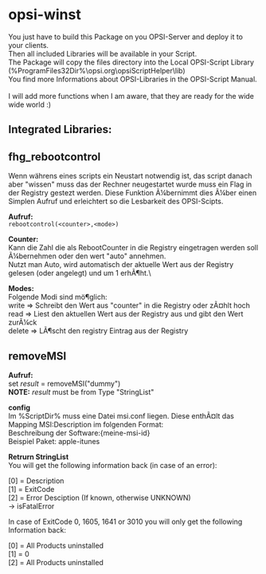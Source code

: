 # opsi-winst
You just have to build this Package on you OPSI-Server and deploy it to your clients.\
Then all included Libraries will be available in your Script. \
The Package will copy the files directory into the Local OPSI-Script Library (%ProgramFiles32Dir%\opsi.org\opsiScriptHelper\lib)\
You find more Informations about OPSI-Libraries in the OPSI-Script Manual. \
\
I will add more functions when I am aware, that they are ready for the wide wide world :)

## Integrated Libraries: ##


## fhg_rebootcontrol ##
Wenn währens eines scripts ein Neustart notwendig ist, das script danach aber "wissen" muss das der Rechner neugestartet wurde muss ein Flag in der 
Registry gestezt werden.
Diese Funktion Ã¼bernimmt dies Ã¼ber einen Simplen Aufruf und erleichtert so die Lesbarkeit des OPSI-Scipts.

**Aufruf:**\
`rebootcontrol(<counter>,<mode>)`

**Counter:** \
    Kann die Zahl die als RebootCounter in die Registry eingetragen werden soll Ã¼bernehmen oder den wert "auto" annehmen.\
    Nutzt man Auto, wird automatisch der aktuelle Wert aus der Registry gelesen (oder angelegt) und um 1 erhÃ¶ht.\
    
    
**Modes:**\
Folgende Modi sind mö¶glich:\
    write => Schreibt den Wert aus "counter" in die Registry oder zÃ¤hlt hoch\
    read => Liest den aktuellen Wert aus der Registry aus und gibt den Wert zurÃ¼ck\
    delete => LÃ¶scht den registry Eintrag aus der Registry
    
    
## removeMSI ##
**Aufruf:**\
set $result$ = removeMSI("dummy")\
**NOTE:** $result$ must be from Type "StringList"

**config**\
Im %ScriptDir% muss eine Datei msi.conf liegen. Diese enthÃ¤lt das Mapping MSI:Description im folgenden Format:\
Beschreibung der Software:{meine-msi-id}\
Beispiel Paket: apple-itunes

**Retrurn StringList**\
You will get the following information back (in case of an error):

[0] = Description\
[1] = ExitCode\
[2] = Error Desciption (If known, otherwise UNKNOWN)\
-> isFatalError

In case of ExitCode 0, 1605, 1641 or 3010 you will only get the following Information back:

[0] = All Products uninstalled\
[1] = 0\
[2] = All Products uninstalled



